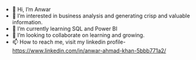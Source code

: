 - 👋 Hi, I’m Anwar
- 👀 I’m interested in business analysis and generating crisp and valuable information.
- 🌱 I’m currently learning SQL and Power BI 
- 💞️ I’m looking to collaborate on learning and growing.
- 📫 How to reach me, visit my linkedin profile-https://www.linkedin.com/in/anwar-ahmad-khan-5bbb771a2/

<!---
anwar07khan/anwar07khan is a ✨ special ✨ repository because its `README.md` (this file) appears on your GitHub profile.
You can click the Preview link to take a look at your changes.
--->
